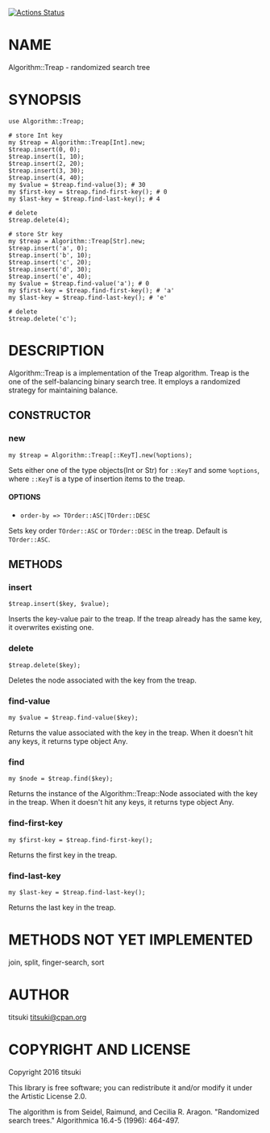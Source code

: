 [![Actions Status](https://github.com/titsuki/raku-Algorithm-Treap/actions/workflows/test.yml/badge.svg)](https://github.com/titsuki/raku-Algorithm-Treap/actions)

NAME
====

Algorithm::Treap - randomized search tree

SYNOPSIS
========

    use Algorithm::Treap;

    # store Int key
    my $treap = Algorithm::Treap[Int].new;
    $treap.insert(0, 0);
    $treap.insert(1, 10);
    $treap.insert(2, 20);
    $treap.insert(3, 30);
    $treap.insert(4, 40);
    my $value = $treap.find-value(3); # 30
    my $first-key = $treap.find-first-key(); # 0
    my $last-key = $treap.find-last-key(); # 4

    # delete
    $treap.delete(4);

    # store Str key
    my $treap = Algorithm::Treap[Str].new;
    $treap.insert('a', 0);
    $treap.insert('b', 10);
    $treap.insert('c', 20);
    $treap.insert('d', 30);
    $treap.insert('e', 40);
    my $value = $treap.find-value('a'); # 0
    my $first-key = $treap.find-first-key(); # 'a'
    my $last-key = $treap.find-last-key(); # 'e'

    # delete
    $treap.delete('c');

DESCRIPTION
===========

Algorithm::Treap is a implementation of the Treap algorithm. Treap is the one of the self-balancing binary search tree. It employs a randomized strategy for maintaining balance.

CONSTRUCTOR
-----------

### new

    my $treap = Algorithm::Treap[::KeyT].new(%options);

Sets either one of the type objects(Int or Str) for `::KeyT` and some `%options`, where `::KeyT` is a type of insertion items to the treap.

#### OPTIONS

  * `order-by => TOrder::ASC|TOrder::DESC`

Sets key order `TOrder::ASC` or `TOrder::DESC` in the treap. Default is `TOrder::ASC`.

METHODS
-------

### insert

    $treap.insert($key, $value);

Inserts the key-value pair to the treap. If the treap already has the same key, it overwrites existing one.

### delete

    $treap.delete($key);

Deletes the node associated with the key from the treap.

### find-value

    my $value = $treap.find-value($key);

Returns the value associated with the key in the treap. When it doesn't hit any keys, it returns type object Any.

### find

    my $node = $treap.find($key);

Returns the instance of the Algorithm::Treap::Node associated with the key in the treap. When it doesn't hit any keys, it returns type object Any.

### find-first-key

    my $first-key = $treap.find-first-key();

Returns the first key in the treap.

### find-last-key

    my $last-key = $treap.find-last-key();

Returns the last key in the treap.

METHODS NOT YET IMPLEMENTED
===========================

join, split, finger-search, sort

AUTHOR
======

titsuki <titsuki@cpan.org>

COPYRIGHT AND LICENSE
=====================

Copyright 2016 titsuki

This library is free software; you can redistribute it and/or modify it under the Artistic License 2.0.

The algorithm is from Seidel, Raimund, and Cecilia R. Aragon. "Randomized search trees." Algorithmica 16.4-5 (1996): 464-497.

